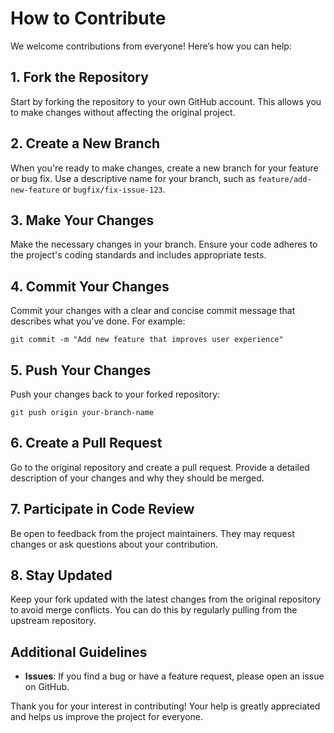 # How to Contribute

We welcome contributions from everyone! Here’s how you can help:

## 1. Fork the Repository

Start by forking the repository to your own GitHub account. This allows you to make changes without affecting the original project.

## 2. Create a New Branch

When you're ready to make changes, create a new branch for your feature or bug fix. Use a descriptive name for your branch, such as `feature/add-new-feature` or `bugfix/fix-issue-123`.

## 3. Make Your Changes

Make the necessary changes in your branch. Ensure your code adheres to the project's coding standards and includes appropriate tests.

## 4. Commit Your Changes

Commit your changes with a clear and concise commit message that describes what you’ve done. For example:
```
git commit -m "Add new feature that improves user experience"
```

## 5. Push Your Changes

Push your changes back to your forked repository:
```
git push origin your-branch-name
```

## 6. Create a Pull Request

Go to the original repository and create a pull request. Provide a detailed description of your changes and why they should be merged. 

## 7. Participate in Code Review

Be open to feedback from the project maintainers. They may request changes or ask questions about your contribution.

## 8. Stay Updated

Keep your fork updated with the latest changes from the original repository to avoid merge conflicts. You can do this by regularly pulling from the upstream repository.

## Additional Guidelines

- **Issues**: If you find a bug or have a feature request, please open an issue on GitHub.

Thank you for your interest in contributing! Your help is greatly appreciated and helps us improve the project for everyone.
